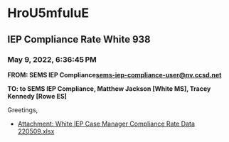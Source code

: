# HroU5mfuIuE
## IEP Compliance Rate White 938
### May 9, 2022, 6:36:45 PM
**FROM: SEMS IEP Compliance<sems-iep-compliance-user@nv.ccsd.net>**

**TO: to SEMS IEP Compliance, Matthew Jackson [White MS], Tracey Kennedy [Rowe ES]**


Greetings,  





* [Attachment: White IEP Case Manager Compliance Rate Data 220509.xlsx](HroU5mfuIuE-attachment-1.xlsx)
